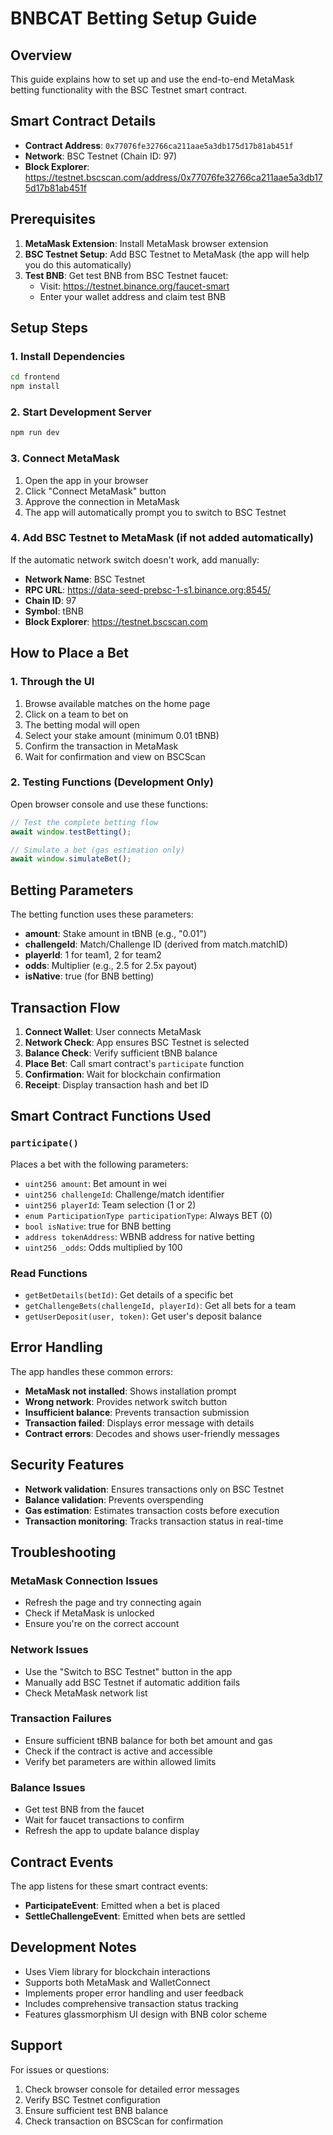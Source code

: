 # BNBCAT Betting Setup Guide

## Overview

This guide explains how to set up and use the end-to-end MetaMask betting functionality with the BSC Testnet smart contract.

## Smart Contract Details

- **Contract Address**: `0x77076fe32766ca211aae5a3db175d17b81ab451f`
- **Network**: BSC Testnet (Chain ID: 97)
- **Block Explorer**: https://testnet.bscscan.com/address/0x77076fe32766ca211aae5a3db175d17b81ab451f

## Prerequisites

1. **MetaMask Extension**: Install MetaMask browser extension
2. **BSC Testnet Setup**: Add BSC Testnet to MetaMask (the app will help you do this automatically)
3. **Test BNB**: Get test BNB from BSC Testnet faucet:
   - Visit: https://testnet.binance.org/faucet-smart
   - Enter your wallet address and claim test BNB

## Setup Steps

### 1. Install Dependencies
```bash
cd frontend
npm install
```

### 2. Start Development Server
```bash
npm run dev
```

### 3. Connect MetaMask
1. Open the app in your browser
2. Click "Connect MetaMask" button
3. Approve the connection in MetaMask
4. The app will automatically prompt you to switch to BSC Testnet

### 4. Add BSC Testnet to MetaMask (if not added automatically)
If the automatic network switch doesn't work, add manually:
- **Network Name**: BSC Testnet
- **RPC URL**: https://data-seed-prebsc-1-s1.binance.org:8545/
- **Chain ID**: 97
- **Symbol**: tBNB
- **Block Explorer**: https://testnet.bscscan.com

## How to Place a Bet

### 1. Through the UI
1. Browse available matches on the home page
2. Click on a team to bet on
3. The betting modal will open
4. Select your stake amount (minimum 0.01 tBNB)
5. Confirm the transaction in MetaMask
6. Wait for confirmation and view on BSCScan

### 2. Testing Functions (Development Only)
Open browser console and use these functions:

```javascript
// Test the complete betting flow
await window.testBetting();

// Simulate a bet (gas estimation only)
await window.simulateBet();
```

## Betting Parameters

The betting function uses these parameters:
- **amount**: Stake amount in tBNB (e.g., "0.01")
- **challengeId**: Match/Challenge ID (derived from match.matchID)
- **playerId**: 1 for team1, 2 for team2
- **odds**: Multiplier (e.g., 2.5 for 2.5x payout)
- **isNative**: true (for BNB betting)

## Transaction Flow

1. **Connect Wallet**: User connects MetaMask
2. **Network Check**: App ensures BSC Testnet is selected
3. **Balance Check**: Verify sufficient tBNB balance
4. **Place Bet**: Call smart contract's `participate` function
5. **Confirmation**: Wait for blockchain confirmation
6. **Receipt**: Display transaction hash and bet ID

## Smart Contract Functions Used

### `participate()`
Places a bet with the following parameters:
- `uint256 amount`: Bet amount in wei
- `uint256 challengeId`: Challenge/match identifier
- `uint256 playerId`: Team selection (1 or 2)
- `enum ParticipationType participationType`: Always BET (0)
- `bool isNative`: true for BNB betting
- `address tokenAddress`: WBNB address for native betting
- `uint256 _odds`: Odds multiplied by 100

### Read Functions
- `getBetDetails(betId)`: Get details of a specific bet
- `getChallengeBets(challengeId, playerId)`: Get all bets for a team
- `getUserDeposit(user, token)`: Get user's deposit balance

## Error Handling

The app handles these common errors:
- **MetaMask not installed**: Shows installation prompt
- **Wrong network**: Provides network switch button
- **Insufficient balance**: Prevents transaction submission
- **Transaction failed**: Displays error message with details
- **Contract errors**: Decodes and shows user-friendly messages

## Security Features

- **Network validation**: Ensures transactions only on BSC Testnet
- **Balance validation**: Prevents overspending
- **Gas estimation**: Estimates transaction costs before execution
- **Transaction monitoring**: Tracks transaction status in real-time

## Troubleshooting

### MetaMask Connection Issues
- Refresh the page and try connecting again
- Check if MetaMask is unlocked
- Ensure you're on the correct account

### Network Issues
- Use the "Switch to BSC Testnet" button in the app
- Manually add BSC Testnet if automatic addition fails
- Check MetaMask network list

### Transaction Failures
- Ensure sufficient tBNB balance for both bet amount and gas
- Check if the contract is active and accessible
- Verify bet parameters are within allowed limits

### Balance Issues
- Get test BNB from the faucet
- Wait for faucet transactions to confirm
- Refresh the app to update balance display

## Contract Events

The app listens for these smart contract events:
- **ParticipateEvent**: Emitted when a bet is placed
- **SettleChallengeEvent**: Emitted when bets are settled

## Development Notes

- Uses Viem library for blockchain interactions
- Supports both MetaMask and WalletConnect
- Implements proper error handling and user feedback
- Includes comprehensive transaction status tracking
- Features glassmorphism UI design with BNB color scheme

## Support

For issues or questions:
1. Check browser console for detailed error messages
2. Verify BSC Testnet configuration
3. Ensure sufficient test BNB balance
4. Check transaction on BSCScan for confirmation